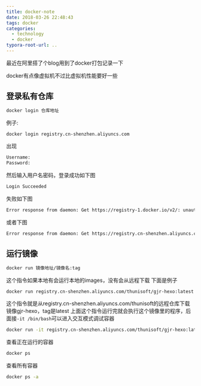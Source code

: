 ```yaml
---
title: docker-note
date: 2018-03-26 22:48:43
tags: docker
categories:
  - technology
  - docker
typora-root-url: ..
---
```

最近在阿里搭了个blog用到了docker打包记录一下

docker有点像虚拟机不过比虚拟机性能要好一些
<!--more-->
## 登录私有仓库
```bash
docker login 仓库地址
```
例子:
```bash
docker login registry.cn-shenzhen.aliyuncs.com
```
出现
```bash
Username:
Password:
```
然后输入用户名密码，登录成功如下图
```bash
Login Succeeded
```
失败如下图
```bash
Error response from daemon: Get https://registry-1.docker.io/v2/: unauthorized: incorrect username or password
```
或者下图
```bash
Error response from daemon: Get https://registry.cn-shenzhen.aliyuncs.com/v2/: unauthorized: authentication required
```
## 运行镜像
```bash
docker run 镜像地址/镜像名:tag
```
这个指令如果本地有会运行本地的images，没有会从远程下载
下面是例子
```bash
docker run registry.cn-shenzhen.aliyuncs.com/thunisoft/gjr-hexo:latest
```
这个指令就是从registry.cn-shenzhen.aliyuncs.com/thunisoft的远程仓库下载镜像gjr-hexo，tag是latest
上面这个指令运行完就会执行这个镜像里的程序，后面接`-it /bin/bash`可以进入交互模式调试容器
```bash
docker run -it registry.cn-shenzhen.aliyuncs.com/thunisoft/gjr-hexo:latest /bin/bash
```
查看正在运行的容器
```bash
docker ps
```
查看所有容器
```bash
docker ps -a
```

